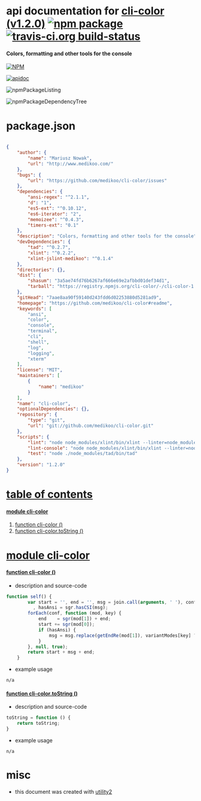 # api documentation for  [cli-color (v1.2.0)](https://github.com/medikoo/cli-color#readme)  [![npm package](https://img.shields.io/npm/v/npmdoc-cli-color.svg?style=flat-square)](https://www.npmjs.org/package/npmdoc-cli-color) [![travis-ci.org build-status](https://api.travis-ci.org/npmdoc/node-npmdoc-cli-color.svg)](https://travis-ci.org/npmdoc/node-npmdoc-cli-color)
#### Colors, formatting and other tools for the console

[![NPM](https://nodei.co/npm/cli-color.png?downloads=true&downloadRank=true&stars=true)](https://www.npmjs.com/package/cli-color)

[![apidoc](https://npmdoc.github.io/node-npmdoc-cli-color/build/screenCapture.buildCi.browser.apidoc.html.png)](https://npmdoc.github.io/node-npmdoc-cli-color/build/apidoc.html)

![npmPackageListing](https://npmdoc.github.io/node-npmdoc-cli-color/build/screenCapture.npmPackageListing.svg)

![npmPackageDependencyTree](https://npmdoc.github.io/node-npmdoc-cli-color/build/screenCapture.npmPackageDependencyTree.svg)



# package.json

```json

{
    "author": {
        "name": "Mariusz Nowak",
        "url": "http://www.medikoo.com/"
    },
    "bugs": {
        "url": "https://github.com/medikoo/cli-color/issues"
    },
    "dependencies": {
        "ansi-regex": "^2.1.1",
        "d": "1",
        "es5-ext": "^0.10.12",
        "es6-iterator": "2",
        "memoizee": "^0.4.3",
        "timers-ext": "0.1"
    },
    "description": "Colors, formatting and other tools for the console",
    "devDependencies": {
        "tad": "^0.2.7",
        "xlint": "^0.2.2",
        "xlint-jslint-medikoo": "^0.1.4"
    },
    "directories": {},
    "dist": {
        "shasum": "3a5ae74fd76b6267af666e69e2afbbd01def34d1",
        "tarball": "https://registry.npmjs.org/cli-color/-/cli-color-1.2.0.tgz"
    },
    "gitHead": "7aae8aa90f59140d243fdd6d02253880d5281ad9",
    "homepage": "https://github.com/medikoo/cli-color#readme",
    "keywords": [
        "ansi",
        "color",
        "console",
        "terminal",
        "cli",
        "shell",
        "log",
        "logging",
        "xterm"
    ],
    "license": "MIT",
    "maintainers": [
        {
            "name": "medikoo"
        }
    ],
    "name": "cli-color",
    "optionalDependencies": {},
    "repository": {
        "type": "git",
        "url": "git://github.com/medikoo/cli-color.git"
    },
    "scripts": {
        "lint": "node node_modules/xlint/bin/xlint --linter=node_modules/xlint-jslint-medikoo/index.js --no-cache --no-stream",
        "lint-console": "node node_modules/xlint/bin/xlint --linter=node_modules/xlint-jslint-medikoo/index.js --watch",
        "test": "node ./node_modules/tad/bin/tad"
    },
    "version": "1.2.0"
}
```



# <a name="apidoc.tableOfContents"></a>[table of contents](#apidoc.tableOfContents)

#### [module cli-color](#apidoc.module.cli-color)
1.  [function <span class="apidocSignatureSpan"></span>cli-color ()](#apidoc.element.cli-color.cli-color)
1.  [function <span class="apidocSignatureSpan">cli-color.</span>toString ()](#apidoc.element.cli-color.toString)



# <a name="apidoc.module.cli-color"></a>[module cli-color](#apidoc.module.cli-color)

#### <a name="apidoc.element.cli-color.cli-color"></a>[function <span class="apidocSignatureSpan"></span>cli-color ()](#apidoc.element.cli-color.cli-color)
- description and source-code
```javascript
function self() {
		var start = '', end = '', msg = join.call(arguments, ' '), conf = self._cliColorData
		  , hasAnsi = sgr.hasCSI(msg);
		forEach(conf, function (mod, key) {
			end    = sgr(mod[1]) + end;
			start += sgr(mod[0]);
			if (hasAnsi) {
				msg = msg.replace(getEndRe(mod[1]), variantModes[key] ? sgr(mod[0]) : '');
			}
		}, null, true);
		return start + msg + end;
	}
```
- example usage
```shell
n/a
```

#### <a name="apidoc.element.cli-color.toString"></a>[function <span class="apidocSignatureSpan">cli-color.</span>toString ()](#apidoc.element.cli-color.toString)
- description and source-code
```javascript
toString = function () {
    return toString;
}
```
- example usage
```shell
n/a
```



# misc
- this document was created with [utility2](https://github.com/kaizhu256/node-utility2)
